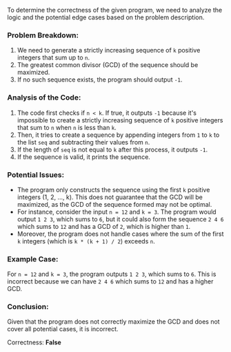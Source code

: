 To determine the correctness of the given program, we need to analyze the logic and the potential edge cases based on the problem description.

### Problem Breakdown:
1. We need to generate a strictly increasing sequence of `k` positive integers that sum up to `n`.
2. The greatest common divisor (GCD) of the sequence should be maximized.
3. If no such sequence exists, the program should output `-1`.

### Analysis of the Code:
1. The code first checks if `n < k`. If true, it outputs `-1` because it's impossible to create a strictly increasing sequence of `k` positive integers that sum to `n` when `n` is less than `k`.
2. Then, it tries to create a sequence by appending integers from `1` to `k` to the list `seq` and subtracting their values from `n`.
3. If the length of `seq` is not equal to `k` after this process, it outputs `-1`.
4. If the sequence is valid, it prints the sequence.

### Potential Issues:
- The program only constructs the sequence using the first `k` positive integers (1, 2, ..., k). This does not guarantee that the GCD will be maximized, as the GCD of the sequence formed may not be optimal.
- For instance, consider the input `n = 12` and `k = 3`. The program would output `1 2 3`, which sums to `6`, but it could also form the sequence `2 4 6` which sums to `12` and has a GCD of `2`, which is higher than `1`.
- Moreover, the program does not handle cases where the sum of the first `k` integers (which is `k * (k + 1) / 2`) exceeds `n`.

### Example Case:
For `n = 12` and `k = 3`, the program outputs `1 2 3`, which sums to `6`. This is incorrect because we can have `2 4 6` which sums to `12` and has a higher GCD. 

### Conclusion:
Given that the program does not correctly maximize the GCD and does not cover all potential cases, it is incorrect.

Correctness: **False**